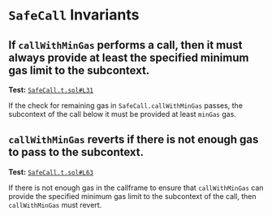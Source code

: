 # `SafeCall` Invariants

## If `callWithMinGas` performs a call, then it must always provide at least the specified minimum gas limit to the subcontext.
**Test:** [`SafeCall.t.sol#L31`](../contracts/test/invariants/SafeCall.t.sol#L31)

If the check for remaining gas in `SafeCall.callWithMinGas` passes, the subcontext of the call below it must be provided at least `minGas` gas. 

## `callWithMinGas` reverts if there is not enough gas to pass to the subcontext.
**Test:** [`SafeCall.t.sol#L63`](../contracts/test/invariants/SafeCall.t.sol#L63)

If there is not enough gas in the callframe to ensure that `callWithMinGas` can provide the specified minimum gas limit to the subcontext of the call, then `callWithMinGas` must revert. 